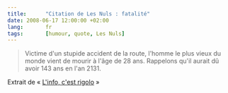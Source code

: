 ```yaml
---
title:      "Citation de Les Nuls : fatalité"
date: 2008-06-17 12:00:00 +02:00
lang:       fr
tags:       [humour, quote, Les Nuls]
---
```


> Victime d'un stupide accident de la route, l'homme le plus vieux du monde vient de mourir à l'âge de 28 ans. Rappelons qu'il aurait dû avoir 143 ans en l'an 2131.

Extrait de « [L'info, c'est rigolo](http://www.amazon.fr/exec/obidos/ASIN/2020200090/phpheaven-21) »
